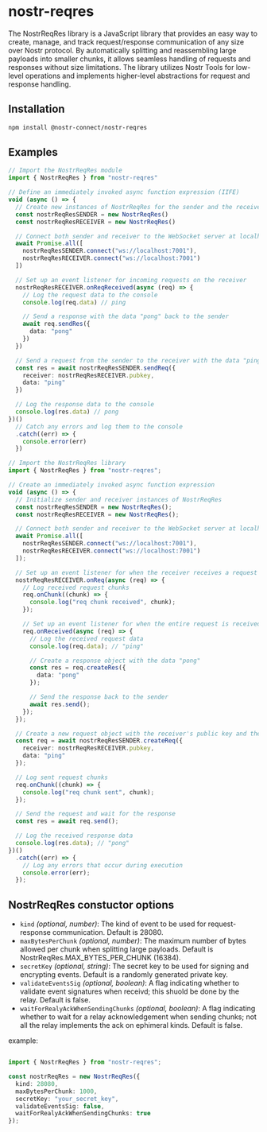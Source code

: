 # nostr-reqres

The NostrReqRes library is a JavaScript library that provides an easy way to create, manage, and track request/response communication of any size over Nostr protocol. By automatically splitting and reassembling large payloads into smaller chunks, it allows seamless handling of requests and responses without size limitations. The library utilizes Nostr Tools for low-level operations and implements higher-level abstractions for request and response handling.

## Installation

``` bash
npm install @nostr-connect/nostr-reqres
```

## Examples

``` ts
// Import the NostrReqRes module
import { NostrReqRes } from "nostr-reqres"

// Define an immediately invoked async function expression (IIFE)
void (async () => {
  // Create new instances of NostrReqRes for the sender and the receiver
  const nostrReqResSENDER = new NostrReqRes()
  const nostrReqResRECEIVER = new NostrReqRes()

  // Connect both sender and receiver to the WebSocket server at localhost:7001
  await Promise.all([
    nostrReqResSENDER.connect("ws://localhost:7001"),
    nostrReqResRECEIVER.connect("ws://localhost:7001")
  ])

  // Set up an event listener for incoming requests on the receiver
  nostrReqResRECEIVER.onReqReceived(async (req) => {
    // Log the request data to the console
    console.log(req.data) // ping

    // Send a response with the data "pong" back to the sender
    await req.sendRes({
      data: "pong"
    })
  })

  // Send a request from the sender to the receiver with the data "ping"
  const res = await nostrReqResSENDER.sendReq({
    receiver: nostrReqResRECEIVER.pubkey,
    data: "ping"
  })

  // Log the response data to the console
  console.log(res.data) // pong
})()
  // Catch any errors and log them to the console
  .catch((err) => {
    console.error(err)
  })

```

``` ts
// Import the NostrReqRes library
import { NostrReqRes } from "nostr-reqres";

// Create an immediately invoked async function expression
void (async () => {
  // Initialize sender and receiver instances of NostrReqRes
  const nostrReqResSENDER = new NostrReqRes();
  const nostrReqResRECEIVER = new NostrReqRes();

  // Connect both sender and receiver to the WebSocket server at localhost on port 7001
  await Promise.all([
    nostrReqResSENDER.connect("ws://localhost:7001"),
    nostrReqResRECEIVER.connect("ws://localhost:7001")
  ]);

  // Set up an event listener for when the receiver receives a request chunk
  nostrReqResRECEIVER.onReq(async (req) => {
    // Log received request chunks
    req.onChunk((chunk) => {
      console.log("req chunk received", chunk);
    });

    // Set up an event listener for when the entire request is received
    req.onReceived(async (req) => {
      // Log the received request data
      console.log(req.data); // "ping"

      // Create a response object with the data "pong"
      const res = req.createRes({
        data: "pong"
      });

      // Send the response back to the sender
      await res.send();
    });
  });

  // Create a new request object with the receiver's public key and the data "ping"
  const req = await nostrReqResSENDER.createReq({
    receiver: nostrReqResRECEIVER.pubkey,
    data: "ping"
  });

  // Log sent request chunks
  req.onChunk((chunk) => {
    console.log("req chunk sent", chunk);
  });

  // Send the request and wait for the response
  const res = await req.send();

  // Log the received response data
  console.log(res.data); // "pong"
})()
  .catch((err) => {
    // Log any errors that occur during execution
    console.error(err);
  });
```

## NostrReqRes constuctor options

- `kind` _(optional, number)_: The kind of event to be used for request-response communication. Default is 28080.
- `maxBytesPerChunk` _(optional, number)_: The maximum number of bytes allowed per chunk when splitting large payloads. Default is NostrReqRes.MAX_BYTES_PER_CHUNK (16384).
- `secretKey` _(optional, string)_: The secret key to be used for signing and encrypting events. Default is a randomly generated private key.
- `validateEventsSig` _(optional, boolean)_: A flag indicating whether to validate event signatures when receivd; this shuold be done by the relay. Default is false.
- `waitForRealyAckWhenSendingChunks` _(optional, boolean)_: A flag indicating whether to wait for a relay acknowledgement when sending chunks; not all the relay implements the ack on ephimeral kinds. Default is false.

example:

``` ts

import { NostrReqRes } from "nostr-reqres";

const nostrReqRes = new NostrReqRes({
  kind: 28080,
  maxBytesPerChunk: 1000,
  secretKey: "your_secret_key",
  validateEventsSig: false,
  waitForRealyAckWhenSendingChunks: true
});
```
